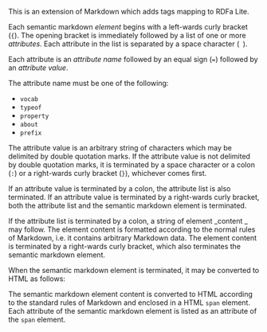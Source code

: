 This is an extension of Markdown which adds tags mapping to RDFa Lite.

Each semantic markdown _element_ begins with a left-wards curly bracket (`{`). The opening bracket is immediately followed by a list of one or more _attributes_. Each attribute in the list is separated by a space character (` `).

Each attribute is an _attribute name_ followed by an equal sign (`=`) followed by an _attribute value_.

The attribute name must be one of the following:

* `vocab`
* `typeof`
* `property`
* `about`
* `prefix`

The attribute value is an arbitrary string of characters which may be delimited by double quotation marks. If the attribute value is not delimited by double quotation marks, it is terminated by a space character or a colon (`:`) or a right-wards curly bracket (`}`), whichever comes first.

If an attribute value is terminated by a colon, the attribute list is also terminated. If an attribute value is terminated by a right-wards curly bracket, both the attribute list and the semantic markdown element is terminated.

If the attribute list is terminated by a colon, a string of element _content _ may follow. The element content is formatted according to the normal rules of Markdown, i.e. it contains arbitrary Markdown data. The element content is terminated by a right-wards curly bracket, which also terminates the semantic markdown element.

When the semantic markdown element is terminated, it may be converted to HTML as follows:

The semantic markdown element content is converted to HTML according to the standard rules of Markdown and enclosed in a HTML `span` element. Each attribute of the semantic markdown element is listed as an attribute of the `span` element.